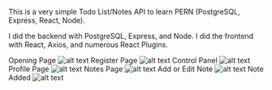 This is a very simple Todo List/Notes API to learn PERN (PostgreSQL, Express, React, Node).

I did the backend with PostgreSQL, Express, and Node. I did the frontend with React, Axios, and numerous React Plugins.

Opening Page
![alt text](https://github.com/BrentLeeSF/Fullstack_API__Todo_Items/blob/master/pics/login1.png)
Register Page
![alt text](https://github.com/BrentLeeSF/Fullstack_API__Todo_Items/blob/master/pics/register1.png)
Control Panel
![alt text](https://github.com/BrentLeeSF/Fullstack_API__Todo_Items/blob/master/pics/control_panel1.png)
Profile Page
![alt text](https://github.com/BrentLeeSF/Fullstack_API__Todo_Items/blob/master/pics/profile_screen1.png)
Notes Page
![alt text](https://github.com/BrentLeeSF/Fullstack_API__Todo_Items/blob/master/pics/note_screen1.png)
Add or Edit Note
![alt text](https://github.com/BrentLeeSF/Fullstack_API__Todo_Items/blob/master/pics/note_screen2.png)
Note Added
![alt text](https://github.com/BrentLeeSF/Fullstack_API__Todo_Items/blob/master/pics/note_screen3.png)
